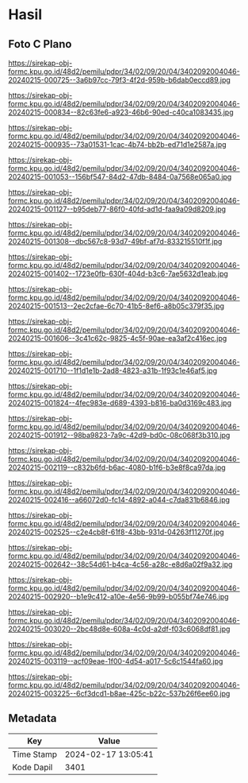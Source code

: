 # Hasil

## Foto C Plano

https://sirekap-obj-formc.kpu.go.id/48d2/pemilu/pdpr/34/02/09/20/04/3402092004046-20240215-000725--3a6b97cc-79f3-4f2d-959b-b6dab0eccd89.jpg

https://sirekap-obj-formc.kpu.go.id/48d2/pemilu/pdpr/34/02/09/20/04/3402092004046-20240215-000834--82c63fe6-a923-46b6-90ed-c40ca1083435.jpg

https://sirekap-obj-formc.kpu.go.id/48d2/pemilu/pdpr/34/02/09/20/04/3402092004046-20240215-000935--73a01531-1cac-4b74-bb2b-ed71d1e2587a.jpg

https://sirekap-obj-formc.kpu.go.id/48d2/pemilu/pdpr/34/02/09/20/04/3402092004046-20240215-001053--156bf547-84d2-47db-8484-0a7568e065a0.jpg

https://sirekap-obj-formc.kpu.go.id/48d2/pemilu/pdpr/34/02/09/20/04/3402092004046-20240215-001127--b95deb77-86f0-40fd-ad1d-faa9a09d8209.jpg

https://sirekap-obj-formc.kpu.go.id/48d2/pemilu/pdpr/34/02/09/20/04/3402092004046-20240215-001308--dbc567c8-93d7-49bf-af7d-833215510f1f.jpg

https://sirekap-obj-formc.kpu.go.id/48d2/pemilu/pdpr/34/02/09/20/04/3402092004046-20240215-001402--1723e0fb-630f-404d-b3c6-7ae5632d1eab.jpg

https://sirekap-obj-formc.kpu.go.id/48d2/pemilu/pdpr/34/02/09/20/04/3402092004046-20240215-001513--2ec2cfae-6c70-41b5-8ef6-a8b05c379f35.jpg

https://sirekap-obj-formc.kpu.go.id/48d2/pemilu/pdpr/34/02/09/20/04/3402092004046-20240215-001606--3c41c62c-9825-4c5f-90ae-ea3af2c416ec.jpg

https://sirekap-obj-formc.kpu.go.id/48d2/pemilu/pdpr/34/02/09/20/04/3402092004046-20240215-001710--1f1d1e1b-2ad8-4823-a31b-1f93c1e46af5.jpg

https://sirekap-obj-formc.kpu.go.id/48d2/pemilu/pdpr/34/02/09/20/04/3402092004046-20240215-001824--4fec983e-d689-4393-b816-ba0d3169c483.jpg

https://sirekap-obj-formc.kpu.go.id/48d2/pemilu/pdpr/34/02/09/20/04/3402092004046-20240215-001912--98ba9823-7a9c-42d9-bd0c-08c068f3b310.jpg

https://sirekap-obj-formc.kpu.go.id/48d2/pemilu/pdpr/34/02/09/20/04/3402092004046-20240215-002119--c832b6fd-b6ac-4080-b1f6-b3e8f8ca97da.jpg

https://sirekap-obj-formc.kpu.go.id/48d2/pemilu/pdpr/34/02/09/20/04/3402092004046-20240215-002416--a66072d0-fc14-4892-a044-c7da831b6846.jpg

https://sirekap-obj-formc.kpu.go.id/48d2/pemilu/pdpr/34/02/09/20/04/3402092004046-20240215-002525--c2e4cb8f-61f8-43bb-931d-04263f11270f.jpg

https://sirekap-obj-formc.kpu.go.id/48d2/pemilu/pdpr/34/02/09/20/04/3402092004046-20240215-002642--38c54d61-b4ca-4c56-a28c-e8d6a02f9a32.jpg

https://sirekap-obj-formc.kpu.go.id/48d2/pemilu/pdpr/34/02/09/20/04/3402092004046-20240215-002920--b1e9c412-a10e-4e56-9b99-b055bf74e746.jpg

https://sirekap-obj-formc.kpu.go.id/48d2/pemilu/pdpr/34/02/09/20/04/3402092004046-20240215-003020--2bc48d8e-608a-4c0d-a2df-f03c6068df81.jpg

https://sirekap-obj-formc.kpu.go.id/48d2/pemilu/pdpr/34/02/09/20/04/3402092004046-20240215-003119--acf09eae-1f00-4d54-a017-5c6c1544fa60.jpg

https://sirekap-obj-formc.kpu.go.id/48d2/pemilu/pdpr/34/02/09/20/04/3402092004046-20240215-003225--6cf3dcd1-b8ae-425c-b22c-537b26f6ee60.jpg


## Metadata

| Key        | Value               |
| ---------- | ------------------- |
| Time Stamp | 2024-02-17 13:05:41 |
| Kode Dapil | 3401                |



